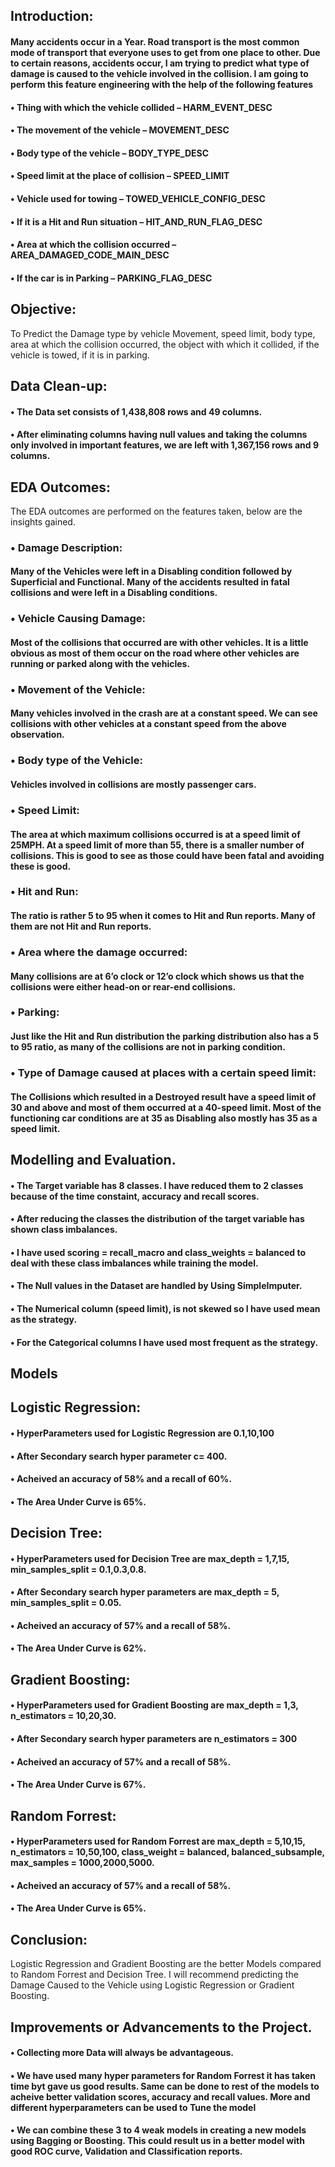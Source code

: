 ## Introduction:

####  Many accidents occur in a Year. Road transport is the most common mode of transport that everyone uses to get from one place to other. Due to certain reasons, accidents occur, I am trying to predict what type of damage is caused to the vehicle involved in the collision. I am going to perform this feature engineering with the help of the following features
#### •	Thing with which the vehicle collided – HARM_EVENT_DESC
#### •	The movement of the vehicle – MOVEMENT_DESC
#### •	Body type of the vehicle – BODY_TYPE_DESC
#### •	Speed limit at the place of collision – SPEED_LIMIT
#### •	Vehicle used for towing – TOWED_VEHICLE_CONFIG_DESC
#### •	If it is a Hit and Run situation – HIT_AND_RUN_FLAG_DESC
#### •	Area at which the collision occurred – AREA_DAMAGED_CODE_MAIN_DESC
#### •	If the car is in Parking – PARKING_FLAG_DESC
## Objective:

To Predict the Damage type by vehicle Movement, speed limit, body type, area at which the collision occurred, the object with which it collided, if the vehicle is towed, if it is in parking.

## Data Clean-up:

#### •	The Data set consists of 1,438,808 rows and 49 columns.
#### •	After eliminating columns having null values and taking the columns only involved in important features, we are left with 1,367,156 rows and 9 columns.

## EDA Outcomes: 

The EDA outcomes are performed on the features taken, below are the insights gained.
### •	Damage Description:
#### Many of the Vehicles were left in a Disabling condition followed by Superficial and Functional. Many of the accidents resulted in fatal collisions and were left in a Disabling conditions. 
### •	Vehicle Causing Damage:
#### Most of the collisions that occurred are with other vehicles. It is a little obvious as most of them occur on the road where other vehicles are running or parked along with the vehicles.
### •	Movement of the Vehicle:
#### Many vehicles involved in the crash are at a constant speed. We can see collisions with other vehicles at a constant speed from the above observation. 
### •	Body type of the Vehicle:
#### Vehicles involved in collisions are mostly passenger cars.
### •	Speed Limit:
#### The area at which maximum collisions occurred is at a speed limit of 25MPH. At a speed limit of more than 55, there is a smaller number of collisions. This is good to see as those could have been fatal and avoiding these is good.
### •	Hit and Run:
#### The ratio is rather 5 to 95 when it comes to Hit and Run reports. Many of them are not Hit and Run reports.
### •	Area where the damage occurred:
#### Many collisions are at 6’o clock or 12’o clock which shows us that the collisions were either head-on or rear-end collisions.
### •	Parking:
#### Just like the Hit and Run distribution the parking distribution also has a 5 to 95 ratio, as many of the collisions are not in parking condition.
### •	Type of Damage caused at places with a certain speed limit:
#### The Collisions which resulted in a Destroyed result have a speed limit of 30 and above and most of them occurred at a 40-speed limit. Most of the functioning car conditions are at 35 as Disabling also mostly has 35 as a speed limit.

## Modelling and Evaluation.

 #### •	The Target variable has 8 classes. I have reduced them to 2 classes because of the time constaint, accuracy and recall scores.
 #### • After reducing the classes the distribution of the target variable has shown class imbalances. 
 #### • I have used scoring = recall_macro and class_weights = balanced to deal with these class imbalances while training the model.
 #### • The Null values in the Dataset are handled by Using SimpleImputer.
 #### • The Numerical column (speed limit), is not skewed so I have used mean as the strategy.
 #### • For the Categorical columns I have used most frequent as the strategy.

## Models

## Logistic Regression:

 #### • HyperParameters used for Logistic Regression are 0.1,10,100
 #### • After Secondary search hyper parameter c= 400.
 #### • Acheived an accuracy of 58% and a recall of 60%.
 #### • The Area Under Curve is 65%.

## Decision Tree:

 #### • HyperParameters used for Decision Tree are max_depth = 1,7,15, min_samples_split = 0.1,0.3,0.8.
 #### • After Secondary search hyper parameters are max_depth = 5, min_samples_split = 0.05.
 #### • Acheived an accuracy of 57% and a recall of 58%.
 #### • The Area Under Curve is 62%.

## Gradient Boosting:

 #### • HyperParameters used for Gradient Boosting are max_depth = 1,3, n_estimators = 10,20,30.
 #### • After Secondary search hyper parameters are n_estimators = 300
 #### • Acheived an accuracy of 57% and a recall of 58%.
 #### • The Area Under Curve is 67%.

## Random Forrest:

 #### • HyperParameters used for Random Forrest are max_depth = 5,10,15, n_estimators = 10,50,100, class_weight = balanced, balanced_subsample, max_samples = 1000,2000,5000.
 #### • Acheived an accuracy of 57% and a recall of 58%.
 #### • The Area Under Curve is 65%.

## Conclusion:

Logistic Regression and Gradient Boosting are the better Models compared to Random Forrest and Decision Tree. I will recommend predicting the Damage Caused to the Vehicle using Logistic Regression or Gradient Boosting.

## Improvements or Advancements to the Project.

#### • Collecting more Data will always be advantageous.
#### • We have used many hyper parameters for Random Forrest it has taken time byt gave us good results. Same can be done to rest of the models to acheive better validation scores, accuracy and recall values. More and different hyperparameters can be used to Tune the model
#### • We can combine these 3 to 4 weak models in creating a new models using Bagging or Boosting. This could result us in a better model with good ROC curve, Validation and Classification reports.
